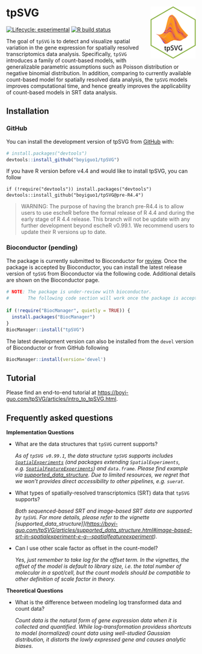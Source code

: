 
<!-- README.md is generated from README.Rmd. Please edit that file -->

# tpSVG <img src="logo.png" align="right" height="139" alt="" />

<!-- badges: start -->

[![Lifecycle:
experimental](https://img.shields.io/badge/lifecycle-experimental-orange.svg)](https://lifecycle.r-lib.org/articles/stages.html#experimental)
[![R build
status](https://github.com/boyiguo1/tpSVG/workflows/R-CMD-check-bioc/badge.svg)](https://github.com/boyiguo1/tpSVG/actions)
<!-- badges: end -->

The goal of `tpSVG` is to detect and visualize spatial variation in the
gene expression for spatially resolved transcriptomics data analysis.
Specifically, `tpSVG` introduces a family of count-based models, with
generalizable parametric assumptions such as Poisson distribution or
negative binomial distribution. In addition, comparing to currently
available count-based model for spatially resolved data analysis, the
`tpSVG` models improves computational time, and hence greatly improves
the applicability of count-based models in SRT data analysis.

## Installation

### GitHub

You can install the development version of tpSVG from
[GitHub](https://github.com/boyiguo1/tpSVG) with:

``` r
# install.packages("devtools")
devtools::install_github("boyiguo1/tpSVG")
```

If you have R version before v4.4 and would like to install tpSVG, you
can follow

    if (!require("devtools")) install.packages("devtools")
    devtools::install_github("boyiguo1/tpSVG@pre-R4.4")

> WARNING: The purpose of having the branch pre-R4.4 is to allow users
> to use escheR before the formal release of R 4.4 and during the early
> stage of R 4.4 release. This branch will not be update with any
> further development beyond escheR v0.99.1. We recommend users to
> update their R versions up to date.

### Bioconductor (pending)

The package is currently submitted to Bioconductor for
[review](https://github.com/Bioconductor/Contributions/issues/3264).
Once the package is accepted by Bioconductor, you can install the latest
release version of `tpSVG` from Bioconductor via the following code.
Additional details are shown on the Bioconductor page.

``` r
# NOTE: The package is under-review with bioconductor.
#       The following code section will work once the package is accepted.

if (!require("BiocManager", quietly = TRUE)) {
  install.packages("BiocManager")
}
BiocManager::install("tpSVG")
```

The latest development version can also be installed from the `devel`
version of Bioconductor or from GitHub following

``` r
BiocManager::install(version='devel')
```

## Tutorial

Please find an end-to-end tutorial at
<https://boyi-guo.com/tpSVG/articles/intro_to_tpSVG.html>.

## Frequently asked questions

**Implementation Questions**

- What are the data structures that `tpSVG` current supports?

  *As of `tpSVG v0.99.1`, the data structure `tpSVG` supports includes
  [`SpatialExperiments`](https://bioconductor.org/packages/release/bioc/html/SpatialFeatureExperiment.html)
  (and packages extending `SpatialExperiments`,
  e.g. [`SpatialFeatureExperiments`](https://bioconductor.org/packages/release/bioc/html/SpatialFeatureExperiment.html))
  and `data.frame`. Please find example via
  [supported_data_structure](https://boyi-guo.com/escheR/articles/supported_data_structure.html).
  Due to limited resources, we regret that we won’t provides direct
  accessibility to other pipelines, e.g. `suerat`.*

- What types of spatially-resolved transcriptomics (SRT) data that
  `tpSVG` supports?

  *Both sequenced-based SRT and image-based SRT data are supported by
  `tpSVG`. For more details, please refer to the vignette
  \[supported_data_structure\]\](<https://boyi-guo.com/tpSVG/articles/supported_data_structure.html#image-based-srt-in-spatialexperiment-e-g--spatialfeatureexperiment>).*

- Can I use other scale factor as offset in the count-model?

  *Yes, just remember to take log for the offset term. In the vignettes,
  the offset of the model is default to library size, i.e. the total
  number of molecular in a spot/cell, but the count models should be
  compatible to other definition of scale factor in theory.*

**Theoretical Questions**

- What is the difference between modeling log transformed data and count
  data?

  *Count data is the natural form of gene expression data when it is
  collected and quantified. While log-transformation providess shortcuts
  to model (normalized) count data using well-studied Gaussian
  distribution, it distorts the lowly expressed gene and causes analytic
  biases.*
